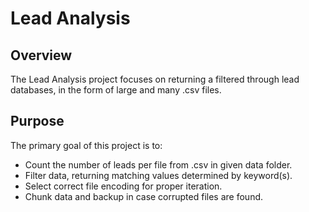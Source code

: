 # Lead Analysis

## Overview
The Lead Analysis project focuses on returning a filtered  through lead databases, in the form of large and many .csv files. 

## Purpose
The primary goal of this project is to:
- Count the number of leads per file from .csv in given data folder.
- Filter data, returning matching values determined by keyword(s).
- Select correct file encoding for proper iteration.
- Chunk data and backup in case corrupted files are found.
